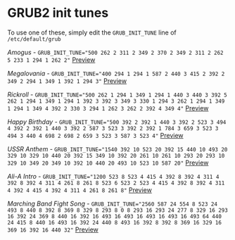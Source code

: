 # GRUB2 init tunes

To use one of these, simply edit the `GRUB_INIT_TUNE` line of `/etc/default/grub`

*Amogus* - `GRUB_INIT_TUNE="500 262 2 311 2 349 2 370 2 349 2 311 2 262 5 233 1 294 1 262 2"` [Preview](https://breadmaker.github.io/grub-tune-tester/?tune=500%20262%202%20311%202%20349%202%20370%202%20349%202%20311%202%20262%205%20233%201%20294%201%20262%202)

*Megalovania* - `GRUB_INIT_TUNE="400 294 1 294 1 587 2 440 3 415 2 392 2 349 2 294 1 349 1 392 1 294 3"` [Preview](https://breadmaker.github.io/grub-tune-tester/?tune=400%20294%201%20294%201%20587%202%20440%203%20415%202%20392%202%20349%202%20294%201%20349%201%20392%201%20294%203)

*Rickroll* - `GRUB_INIT_TUNE="500 262 1 294 1 349 1 294 1 440 3 440 3 392 5 262 1 294 1 349 1 294 1 392 3 392 3 349 3 330 1 294 3 262 1 294 1 349 1 294 1 349 4 392 2 330 3 294 1 262 3 262 2 392 4 349 4"` [Preview](https://breadmaker.github.io/grub-tune-tester/?tune=500%20262%201%20294%201%20349%201%20294%201%20440%203%20440%203%20392%205%20262%201%20294%201%20349%201%20294%201%20392%203%20392%203%20349%203%20330%201%20294%203%20262%201%20294%201%20349%201%20294%201%20349%204%20392%202%20330%203%20294%201%20262%203%20262%202%20392%204%20349%204)

*Happy Birthday* - `GRUB_INIT_TUNE="500 392 2 392 1 440 3 392 2 523 3 494 4 392 2 392 1 440 3 392 2 587 3 523 3 392 2 392 1 784 3 659 3 523 3 494 3 440 4 698 2 698 2 659 3 523 3 587 3 523 4"` [Preview](https://breadmaker.github.io/grub-tune-tester/?tune=500%20392%202%20392%201%20440%203%20392%202%20523%203%20494%204%20392%202%20392%201%20440%203%20392%202%20587%203%20523%203%20392%202%20392%201%20784%203%20659%203%20523%203%20494%203%20440%204%20698%202%20698%202%20659%203%20523%203%20587%203%20523%204)

*USSR Anthem* - `GRUB_INIT_TUNE="1540 392 10 523 20 392 15 440 10 493 20 329 10 329 10 440 20 392 15 349 10 392 20 261 10 261 10 293 20 293 10 329 10 349 20 349 10 392 10 440 20 493 10 523 10 587 20"` [Preview](https://breadmaker.github.io/grub-tune-tester/?tune=1540%20392%2010%20523%2020%20392%2015%20440%2010%20493%2020%20329%2010%20329%2010%20440%2020%20392%2015%20349%2010%20392%2020%20261%2010%20261%2010%20293%2020%20293%2010%20329%2010%20349%2020%20349%2010%20392%2010%20440%2020%20493%2010%20523%2010%20587%2020)

*Ali-A Intro* - `GRUB_INIT_TUNE="1200 523 8 523 4 415 4 392 8 392 4 311 4 392 8 392 4 311 4 261 8 261 8 523 6 523 2 523 4 415 4 392 8 392 4 311 4 392 4 415 4 392 4 311 4 261 8 261 8"` [Preview](https://breadmaker.github.io/grub-tune-tester/?tune=1200%20523%208%20523%204%20415%204%20392%208%20392%204%20311%204%20392%208%20392%204%20311%204%20261%208%20261%208%20523%206%20523%202%20523%204%20415%204%20392%208%20392%204%20311%204%20392%204%20415%204%20392%204%20311%204%20261%208%20261%208)

*Marching Band Fight Song* - `GRUB_INIT_TUNE="2560 587 24 554 8 523 24 493 8 440 8 392 8 369 8 329 8 293 8 0 8 293 16 293 24 277 8 329 16 293 16 392 24 369 8 440 16 392 16 493 16 493 16 493 16 493 16 493 64 440 24 415 8 440 16 493 16 392 24 440 8 493 16 392 8 392 8 369 16 329 16 369 16 392 16 440 32"` [Preview](https://breadmaker.github.io/grub-tune-tester/?tune=2560%20587%2024%20554%208%20523%2024%20493%208%20440%208%20392%208%20369%208%20329%208%20293%208%200%208%20293%2016%20293%2024%20277%208%20329%2016%20293%2016%20392%2024%20369%208%20440%2016%20392%2016%20493%2016%20493%2016%20493%2016%20493%2016%20493%2064%20440%2024%20415%208%20440%2016%20493%2016%20392%2024%20440%208%20493%2016%20392%208%20392%208%20369%2016%20329%2016%20369%2016%20392%2016%20440%2032) <!-- This song is On Wisconsin -->
